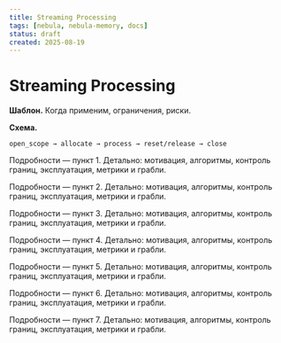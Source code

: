 ```yaml
---
title: Streaming Processing
tags: [nebula, nebula-memory, docs]
status: draft
created: 2025-08-19
---
```


# Streaming Processing

**Шаблон.** Когда применим, ограничения, риски.

**Схема.**
```
open_scope → allocate → process → reset/release → close
```

Подробности — пункт 1. Детально: мотивация, алгоритмы, контроль границ, эксплуатация, метрики и грабли.

Подробности — пункт 2. Детально: мотивация, алгоритмы, контроль границ, эксплуатация, метрики и грабли.

Подробности — пункт 3. Детально: мотивация, алгоритмы, контроль границ, эксплуатация, метрики и грабли.

Подробности — пункт 4. Детально: мотивация, алгоритмы, контроль границ, эксплуатация, метрики и грабли.

Подробности — пункт 5. Детально: мотивация, алгоритмы, контроль границ, эксплуатация, метрики и грабли.

Подробности — пункт 6. Детально: мотивация, алгоритмы, контроль границ, эксплуатация, метрики и грабли.

Подробности — пункт 7. Детально: мотивация, алгоритмы, контроль границ, эксплуатация, метрики и грабли.

